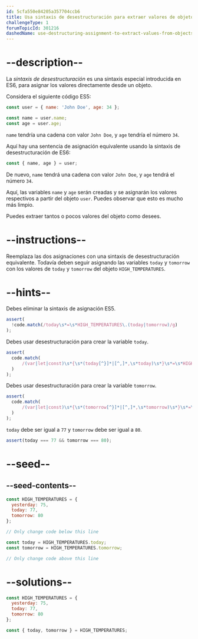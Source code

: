 ```yaml
---
id: 5cfa550e84205a357704ccb6
title: Usa sintaxis de desestructuración para extraer valores de objetos
challengeType: 1
forumTopicId: 301216
dashedName: use-destructuring-assignment-to-extract-values-from-objects
---
```


# --description--

La <dfn>sintaxis de desestructuración</dfn> es una sintaxis especial introducida en ES6, para asignar los valores directamente desde un objeto.

Considera el siguiente código ES5:

```js
const user = { name: 'John Doe', age: 34 };

const name = user.name;
const age = user.age;
```

`name` tendría una cadena con valor `John Doe`, y `age` tendría el número `34`.

Aquí hay una sentencia de asignación equivalente usando la sintaxis de desestructuración de ES6:

```js
const { name, age } = user;
```

De nuevo, `name` tendrá una cadena con valor `John Doe`, y `age` tendrá el número `34`.

Aquí, las variables `name` y `age` serán creadas y se asignarán los valores respectivos a partir del objeto `user`. Puedes observar que esto es mucho más limpio.

Puedes extraer tantos o pocos valores del objeto como desees.

# --instructions--

Reemplaza las dos asignaciones con una sintaxis de desestructuración equivalente. Todavía deben seguir asignando las variables `today` y `tomorrow` con los valores de `today` y `tomorrow` del objeto `HIGH_TEMPERATURES`.

# --hints--

Debes eliminar la sintaxis de asignación ES5.

```js
assert(
  !code.match(/today\s*=\s*HIGH_TEMPERATURES\.(today|tomorrow)/g)
);
```

Debes usar desestructuración para crear la variable `today`.

```js
assert(
  code.match(
      /(var|let|const)\s*{\s*(today[^}]*|[^,]*,\s*today)\s*}\s*=\s*HIGH_TEMPERATURES(;|\s+|\/\/)/g
  )
);
```

Debes usar desestructuración para crear la variable `tomorrow`.

```js
assert(
  code.match(
      /(var|let|const)\s*{\s*(tomorrow[^}]*|[^,]*,\s*tomorrow)\s*}\s*=\s*HIGH_TEMPERATURES(;|\s+|\/\/)/g
  )
);
```

`today` debe ser igual a `77` y `tomorrow` debe ser igual a `80`.

```js
assert(today === 77 && tomorrow === 80);
```

# --seed--

## --seed-contents--

```js
const HIGH_TEMPERATURES = {
  yesterday: 75,
  today: 77,
  tomorrow: 80
};

// Only change code below this line

const today = HIGH_TEMPERATURES.today;
const tomorrow = HIGH_TEMPERATURES.tomorrow;

// Only change code above this line
```

# --solutions--

```js
const HIGH_TEMPERATURES = {
  yesterday: 75,
  today: 77,
  tomorrow: 80
};

const { today, tomorrow } = HIGH_TEMPERATURES;
```
